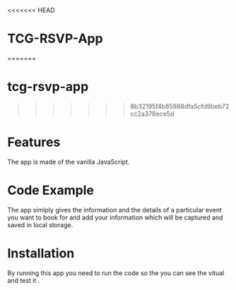 <<<<<<< HEAD
# TCG-RSVP-App
=======
# tcg-rsvp-app
>>>>>>> 8b32195f4b85988dfa5cfd9beb72cc2a378ece5d

# Features
 The app is made of the vanilla JavaScript.

# Code Example

The app simlply gives the information and the details of a particular event you want to book for and add your information which will be captured and saved in local storage.

# Installation

By running this app you need to run the code so the you can see the vitual and test it . 



